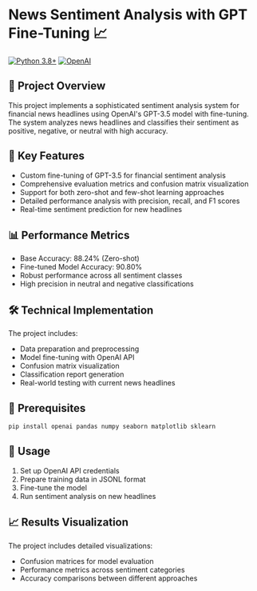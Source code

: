 # News Sentiment Analysis with GPT Fine-Tuning 📈

[![Python 3.8+](https://img.shields.io/badge/python-3.8+-blue.svg)](https://www.python.org/downloads/)
[![OpenAI](https://img.shields.io/badge/OpenAI-API-green.svg)](https://openai.com/)


## 🎯 Project Overview

This project implements a sophisticated sentiment analysis system for financial news headlines using OpenAI's GPT-3.5 model with fine-tuning. The system analyzes news headlines and classifies their sentiment as positive, negative, or neutral with high accuracy.

## 🚀 Key Features

- Custom fine-tuning of GPT-3.5 for financial sentiment analysis
- Comprehensive evaluation metrics and confusion matrix visualization
- Support for both zero-shot and few-shot learning approaches
- Detailed performance analysis with precision, recall, and F1 scores
- Real-time sentiment prediction for new headlines

## 📊 Performance Metrics

- Base Accuracy: 88.24% (Zero-shot)
- Fine-tuned Model Accuracy: 90.80%
- Robust performance across all sentiment classes
- High precision in neutral and negative classifications

## 🛠️ Technical Implementation

The project includes:

- Data preparation and preprocessing
- Model fine-tuning with OpenAI API
- Confusion matrix visualization
- Classification report generation
- Real-world testing with current news headlines

## 📝 Prerequisites

```python
pip install openai pandas numpy seaborn matplotlib sklearn
```

## 🔧 Usage

1. Set up OpenAI API credentials
2. Prepare training data in JSONL format
3. Fine-tune the model
4. Run sentiment analysis on new headlines

## 📈 Results Visualization

The project includes detailed visualizations:

- Confusion matrices for model evaluation
- Performance metrics across sentiment categories
- Accuracy comparisons between different approaches
